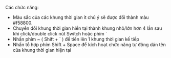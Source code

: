 Các chức năng:

- Màu sắc của các khung thời gian ít chú ý sẽ được đổi thành màu #f58800.
- Chuyển đổi khung thời gian hiển tại thành khung nhỏ/lớn hơn 4 lần sau khi click/double click nút Switch hoặc phím   ` 
- Nhấn phím ~ ( Shift + ` ) để tiến lên 1 khung thời gian kế tiếp
- Nhấn tổ hợp phím Shift + Space để kích hoạt chức năng tự động dán tên của khung thời gian hiện tại
